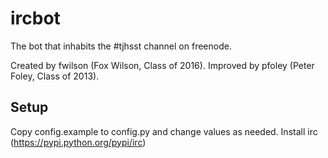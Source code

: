 ircbot
======

The bot that inhabits the #tjhsst channel on freenode.

Created by fwilson (Fox Wilson, Class of 2016).
Improved by pfoley (Peter Foley, Class of 2013).

Setup
-----
Copy config.example to config.py and change values as needed.
Install irc (https://pypi.python.org/pypi/irc)
